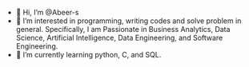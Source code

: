 - 👋 Hi, I’m @Abeer-s
- 👀 I’m interested in programming, writing codes and solve problem in general. Specifically, I am Passionate in Business Analytics, Data Science, Artificial Intelligence, Data Engineering, and Software Engineering.
- 🌱 I’m currently learning python, C, and SQL.


<!---
is a ✨ special ✨ repository because its `README.md` (this file) appears on your GitHub profile.
You can click the Preview link to take a look at your changes.
--->
